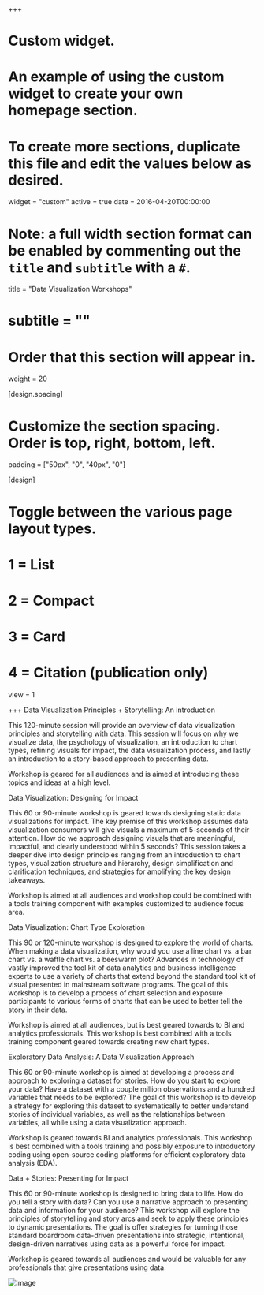 +++
# Custom widget.
# An example of using the custom widget to create your own homepage section.
# To create more sections, duplicate this file and edit the values below as desired.
widget = "custom"
active = true
date = 2016-04-20T00:00:00

# Note: a full width section format can be enabled by commenting out the `title` and `subtitle` with a `#`.
title = "Data Visualization Workshops"
# subtitle = ""

# Order that this section will appear in.
weight = 20

[design.spacing]
  # Customize the section spacing. Order is top, right, bottom, left.
  padding = ["50px", "0", "40px", "0"]

[design]
  # Toggle between the various page layout types.
  #   1 = List
  #   2 = Compact
  #   3 = Card
  #   4 = Citation (publication only)
  view = 1

+++
Data Visualization Principles + Storytelling: An introduction

This 120-minute session will provide an overview of data visualization principles and storytelling with data.  This session will focus on why we visualize data, the psychology of visualization, an introduction to chart types, refining visuals for impact, the data visualization process, and lastly an introduction to a story-based approach to presenting data.

Workshop is geared for all audiences and is aimed at introducing these topics and ideas at a high level.

Data Visualization: Designing for Impact

This 60 or 90-minute workshop is geared towards designing static data visualizations for impact.  The key premise of this workshop assumes data visualization consumers will give visuals a maximum of 5-seconds of their attention.  How do we approach designing visuals that are meaningful, impactful, and clearly understood within 5 seconds?  This session takes a deeper dive into design principles ranging from an introduction to chart types, visualization structure and hierarchy, design simplification and clarification techniques, and strategies for amplifying the key design takeaways.

Workshop is aimed at all audiences and workshop could be combined with a tools training component with examples customized to audience focus area.

Data Visualization: Chart Type Exploration

This 90 or 120-minute workshop is designed to explore the world of charts.  When making a data visualization, why would you use a line chart vs. a bar chart vs. a waffle chart vs. a beeswarm plot?  Advances in technology of vastly improved the tool kit of data analytics and business intelligence experts to use a variety of charts that extend beyond the standard tool kit of visual presented in mainstream software programs.  The goal of this workshop is to develop a process of chart selection and exposure participants to various forms of charts that can be used to better tell the story in their data.

Workshop is aimed at all audiences, but is best geared towards to BI and analytics professionals. This workshop is best combined with a tools training component geared towards creating new chart types.

Exploratory Data Analysis: A Data Visualization Approach

This 60 or 90-minute workshop is aimed at developing a process and approach to exploring a dataset for stories.  How do you start to explore your data?  Have a dataset with a couple million observations and a hundred variables that needs to be explored?  The goal of this workshop is to develop a strategy for exploring this dataset to systematically to better understand stories of individual variables, as well as the relationships between variables, all while using a data visualization approach.

Workshop is geared towards BI and analytics professionals.  This workshop is best combined with a tools training and possibly exposure to introductory coding using open-source coding platforms for efficient exploratory data analysis (EDA).

Data + Stories: Presenting for Impact

This 60 or 90-minute workshop is designed to bring data to life.  How do you tell a story with data?  Can you use a narrative approach to presenting data and information for your audience?  This workshop will explore the principles of storytelling and story arcs and seek to apply these principles to dynamic presentations.  The goal is offer strategies for turning those standard boardroom data-driven presentations into strategic, intentional, design-driven narratives using data as a powerful force for impact.

Workshop is geared towards all audiences and would be valuable for any professionals that give presentations using data.



![image](https://user-images.githubusercontent.com/48306691/135025053-39fbb4c4-b2cd-42c5-b61a-70a843d719b6.png)

 
